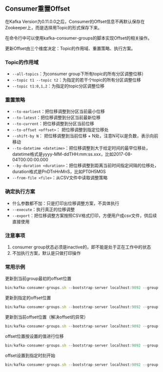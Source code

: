 ## Consumer重置Offset

在Kafka Version为0.11.0.0之后，Consumer的Offset信息不再默认保存在Zookeeper上，而是选择用Topic的形式保存下来。

在命令行中可以使用kafka-consumer-groups的脚本实现Offset的相关操作。

更新Offset由三个维度决定：Topic的作用域、重置策略、执行方案。

### Topic的作用域

- `--all-topics`：为consumer group下所有topic的所有分区调整位移）
- `--topic t1 --topic t2`：为指定的若干个topic的所有分区调整位移
- `--topic t1:0,1,2`：为指定的topic分区调整位移

### 重置策略

- `--to-earliest`：把位移调整到分区当前最小位移
- `--to-latest`：把位移调整到分区当前最新位移
- `--to-current`：把位移调整到分区当前位移
- `--to-offset <offset>`： 把位移调整到指定位移处
- `--shift-by N`： 把位移调整到当前位移 + N处，注意N可以是负数，表示向前移动
- `--to-datetime <datetime>`：把位移调整到大于给定时间的最早位移处，datetime格式是yyyy-MM-ddTHH:mm:ss.xxx，比如2017-08-04T00:00:00.000
- `--by-duration <duration>`：把位移调整到距离当前时间指定间隔的位移处，duration格式是PnDTnHnMnS，比如PT0H5M0S
- `--from-file <file>`：从CSV文件中读取调整策略

### 确定执行方案

- 什么参数都不加：只是打印出位移调整方案，不具体执行
- `--execute`：执行真正的位移调整
- `--export`：把位移调整方案按照CSV格式打印，方便用户成csv文件，供后续直接使用

### 注意事项

1. consumer group状态必须是inactive的，即不能是处于正在工作中的状态
2. 不加执行方案，默认是只做打印操作

### 常用示例

更新到当前group最初的offset位置

```javascript
bin/kafka-consumer-groups.sh --bootstrap-server localhost:9092 --group test-group --reset-offsets --all-topics --to-earliest --execute
```

更新到指定的offset位置

```javascript
bin/kafka-consumer-groups.sh --bootstrap-server localhost:9092 --group test-group --reset-offsets --all-topics --to-offset 500000 --execute
```

更新到当前offset位置（解决offset的异常）

```javascript
bin/kafka-consumer-groups.sh --bootstrap-server localhost:9092 --group test-group --reset-offsets --all-topics --to-current --execute
```

offset位置按设置的值进行位移

```javascript
bin/kafka-consumer-groups.sh --bootstrap-server localhost:9092 --group test-group --reset-offsets --all-topics --shift-by -100000 --execute
```

offset设置到指定时刻开始

```javascript
bin/kafka-consumer-groups.sh --bootstrap-server localhost:9092 --group test-group --reset-offsets --all-topics --to-datetime 2017-08-04T14:30:00.000
```
